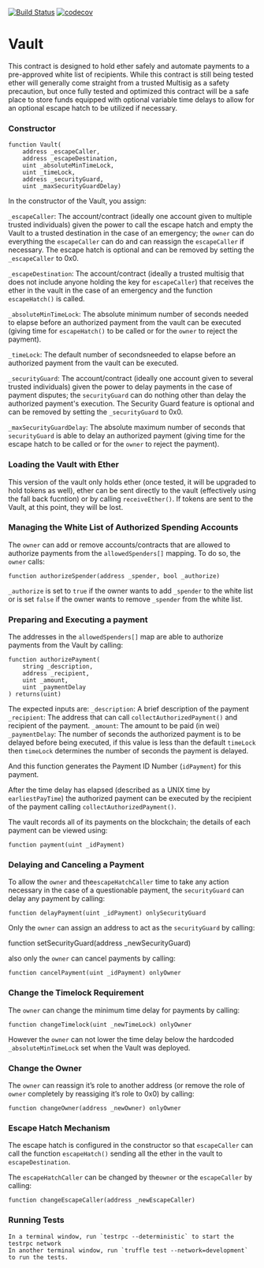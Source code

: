 [![Build Status](https://travis-ci.org/adriamb/vaultcontract.svg?branch=master)](https://travis-ci.org/adriamb/vaultcontract)
[![codecov](https://codecov.io/gh/adriamb/vaultcontract/branch/master/graph/badge.svg)](https://codecov.io/gh/adriamb/vaultcontract)

# Vault

This contract is designed to hold ether safely and automate payments to a pre-approved white list of recipients. While this contract is still being tested ether will generally come straight from a trusted Multisig as a safety precaution, but once fully tested and optimized this contract will be a safe place to store funds equipped with optional variable time delays to allow for an optional escape hatch to be utilized if necessary.



### Constructor

    function Vault(
        address _escapeCaller,
        address _escapeDestination,
        uint _absoluteMinTimeLock,
        uint _timeLock,
        address _securityGuard,
        uint _maxSecurityGuardDelay) 

In the constructor of the Vault, you assign: 

`_escapeCaller`: The account/contract (ideally one account given to multiple trusted individuals) given the power to call the escape hatch and empty the Vault to a trusted destination in the case of an emergency; the `owner` can do everything the `escapeCaller` can do and can reassign the `escapeCaller` if necessary. The escape hatch is optional and can be removed by setting the `_escapeCaller` to 0x0.

`_escapeDestination`: The account/contract (ideally a trusted multisig that does not include anyone holding the key for `escapeCaller`) that receives the ether in the vault in the case of an emergency and the function `escapeHatch()` is called.

`_absoluteMinTimeLock`: The absolute minimum number of seconds needed to elapse before an authorized payment from the vault can be executed (giving time for `escapeHatch()` to be called or for the `owner` to reject the payment).

`_timeLock`: The default number of secondsneeded to elapse before an authorized payment from the vault can be executed.

`_securityGuard`: The account/contract (ideally one account given to several trusted individuals) given the power to delay payments in the case of payment disputes; the `securityGuard` can do nothing other than delay the authorized payment's execution. The Security Guard feature is optional and can be removed by setting the `_securityGuard` to 0x0.

`_maxSecurityGuardDelay`: The absolute maximum number of seconds that `securityGuard` is able to delay an authorized payment (giving time for the escape hatch to be called or for the `owner` to reject the payment).
    



### Loading the Vault with Ether

This version of the vault only holds ether (once tested, it will be upgraded to hold tokens as well), ether can be sent directly to the vault (effectively using the fall back fucntion) or by calling `receiveEther()`. If tokens are sent to the Vault, at this point, they will be lost. 

### Managing the White List of Authorized Spending Accounts

The `owner` can add or remove accounts/contracts that are allowed to authorize payments from the `allowedSpenders[]` mapping. To do so, the `owner` calls: 

    function authorizeSpender(address _spender, bool _authorize)

`_authorize` is set to `true` if the owner wants to add `_spender` to the white list or is set `false` if the owner wants to remove `_spender` from the white list. 

### Preparing and Executing a payment

The addresses in the `allowedSpenders[]` map are able to authorize payments from the Vault by calling:

    function authorizePayment(
        string _description,
        address _recipient,
        uint _amount,
        uint _paymentDelay
    ) returns(uint)

The expected inputs are: 
`_description`: A brief description of the payment 
`_recipient`: The address that can call `collectAuthorizedPayment()` and recipient of the payment.
`_amount`: The amount to be paid (in wei)
`_paymentDelay`: The number of seconds the authorized payment is to be delayed before being executed, if this value is less than the default `timeLock` then `timeLock` determines the number of seconds the payment is delayed.

And this function generates the Payment ID Number (`idPayment`) for this payment. 

After the time delay has elapsed (described as a UNIX time by `earliestPayTime`) the authorized payment can be executed by the recipient of the payment calling `collectAuthorizedPayment()`.

The vault records all of its payments on the blockchain; the details of each payment can be viewed using:

    function payment(uint _idPayment)

### Delaying and Canceling a Payment

To allow the `owner` and the`escapeHatchCaller` time to take any action necessary in the case of a questionable payment, the `securityGuard` can delay any payment by calling:

    function delayPayment(uint _idPayment) onlySecurityGuard

Only the `owner` can assign an address to act as the `securityGuard` by calling:

   function setSecurityGuard(address _newSecurityGuard)

also only the `owner` can cancel payments by calling:

    function cancelPayment(uint _idPayment) onlyOwner

### Change the Timelock Requirement

The `owner` can change the minimum time delay for payments by calling:

    function changeTimelock(uint _newTimeLock) onlyOwner

However the `owner` can not lower the time delay below the hardcoded `_absoluteMinTimeLock` set when the Vault was deployed.


### Change the Owner

The `owner` can reassign it’s role to another address (or remove the role of `owner` completely by reassiging it’s role to 0x0) by calling:

    function changeOwner(address _newOwner) onlyOwner

### Escape Hatch Mechanism

The escape hatch is configured in the constructor so that `escapeCaller` can call
the function `escapeHatch()` sending all the ether in the vault to `escapeDestination`.

The `escapeHatchCaller` can be changed by the`owner` or the `escapeCaller` by calling:

    function changeEscapeCaller(address _newEscapeCaller)

### Running Tests

    In a terminal window, run `testrpc --deterministic` to start the testrpc network
    In another terminal window, run `truffle test --network=development` to run the tests.
